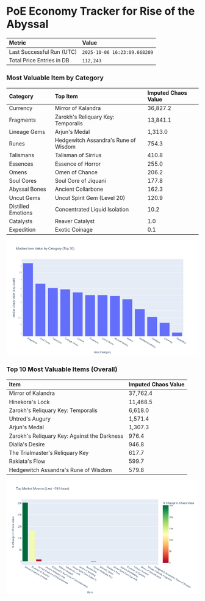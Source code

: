 # PoE Economy Tracker for Rise of the Abyssal

<!-- START_MAINTENANCE -->
| Metric | Value |
|:---|:---|
| Last Successful Run (UTC) | `2025-10-06 16:23:09.668209` |
| Total Price Entries in DB | `112,243` |

<!-- END_MAINTENANCE -->

<!-- START_DATAFRAME_DEBUG -->
<!-- END_DATAFRAME_DEBUG -->

<!-- START_CATEGORY_ANALYSIS -->
### Most Valuable Item by Category
| Category | Top Item | Imputed Chaos Value |
| :--- | :--- | :--- |
| Currency | Mirror of Kalandra | 36,827.2 |
| Fragments | Zarokh's Reliquary Key: Temporalis | 13,841.1 |
| Lineage Gems | Arjun's Medal | 1,313.0 |
| Runes | Hedgewitch Assandra's Rune of Wisdom | 754.3 |
| Talismans | Talisman of Sirrius | 410.8 |
| Essences | Essence of Horror | 255.0 |
| Omens | Omen of Chance | 206.2 |
| Soul Cores | Soul Core of Jiquani | 177.8 |
| Abyssal Bones | Ancient Collarbone | 162.3 |
| Uncut Gems | Uncut Spirit Gem (Level 20) | 120.9 |
| Distilled Emotions | Concentrated Liquid Isolation | 10.2 |
| Catalysts | Reaver Catalyst | 1.0 |
| Expedition | Exotic Coinage | 0.1 |


![Category Analysis Chart](charts/category_analysis.png)
<!-- END_ANALYSIS -->

<!-- START_ANALYSIS -->
### Top 10 Most Valuable Items (Overall)
| Item | Imputed Chaos Value |
| :--- | :--- |
| Mirror of Kalandra | 37,762.4 |
| Hinekora's Lock | 11,468.5 |
| Zarokh's Reliquary Key: Temporalis | 6,618.0 |
| Uhtred's Augury | 1,571.4 |
| Arjun's Medal | 1,307.3 |
| Zarokh's Reliquary Key: Against the Darkness | 976.4 |
| Dialla's Desire | 946.8 |
| The Trialmaster's Reliquary Key | 617.7 |
| Rakiata's Flow | 599.7 |
| Hedgewitch Assandra's Rune of Wisdom | 579.8 |


![Market Movers Chart](charts/market_movers.png)
<!-- END_ANALYSIS -->
